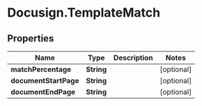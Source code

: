# Docusign.TemplateMatch

## Properties
Name | Type | Description | Notes
------------ | ------------- | ------------- | -------------
**matchPercentage** | **String** |  | [optional] 
**documentStartPage** | **String** |  | [optional] 
**documentEndPage** | **String** |  | [optional] 


